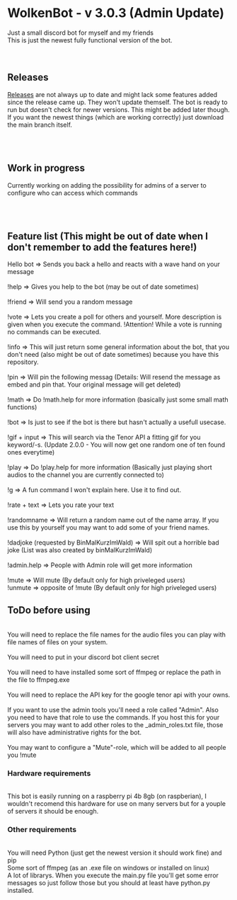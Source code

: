# WolkenBot - v 3.0.3 (Admin Update)
Just a small discord bot for myself and my friends<br>
This is just the newest fully functional version of the bot.<br><br><br>

## Releases
[Releases](https://github.com/Wolkensteine/WolkenBot/releases) are not always up to date and might lack some features added since the release came up. They won't update themself. The bot is ready to run but doesn't check for newer versions. This might be added later though. <br>
If you want the newest things (which are working correctly) just download the main branch itself.



<br><br>

## Work in progress
Currently working on adding the possibility for admins of a server to configure who can access which commands

<br><br>
## Feature list (This might be out of date when I don't remember to add the features here!)
Hello bot => Sends you back a hello and reacts with a wave hand on your message<br><br>
!help => Gives you help to the bot (may be out of date sometimes)<br><br>
!friend => Will send you a random message<br><br>
!vote => Lets you create a poll for others and yourself. More description is given when you execute the command. !Attention! While a vote is running no commands can be executed.<br><br>
!info => This will just return some general information about the bot, that you don't need (also might be out of date sometimes) because you have this repository.<br><br>
!pin => Will pin the following messag (Details: Will resend the message as embed and pin that. Your original message will get deleted)<br><br>
!math => Do !math.help for more information (basically just some small math functions)<br><br>
!bot => Is just to see if the bot is there but hasn't actually a usefull usecase.<br><br>
!gif + input => This will search via the Tenor API a fitting gif for you keyword/-s. (Update 2.0.0 - You will now get one random one of ten found ones everytime)<br><br>
!play => Do !play.help for more information (Basically just playing short audios to the channel you are currently connected to)<br><br>
!g => A fun command I won't explain here. Use it to find out.<br><br>
!rate + text => Lets you rate your text<br><br>
!randomname => Will return a random name out of the name array. If you use this by yourself you may want to add some of your friend names.<br><br>
!dadjoke (requested by BinMalKurzImWald) => Will spit out a horrible bad joke (List was also created by binMalKurzImWald)<br><br>
!admin.help => People with Admin role will get more information <br><br>
!mute <name> => Will mute <name> (By default only for high priveleged users)<br>
!unmute <name> => opposite of !mute (By default only for high priveleged users)

## ToDo before using
<br>
You will need to replace the file names for the audio files you can play with file names of files on your system.<br><br>
You will need to put in your discord bot client secret<br><br>
You will need to have installed some sort of ffmpeg or replace the path in the file to ffmpeg.exe<br><br>
You will need to replace the API key for the google tenor api with your owns.<br><br>
If you want to use the admin tools you'll need a role called "Admin". Also you need to have that role to use the commands. If you host this for your servers you may want to add other roles to the <servername>_admin_roles.txt file, those will also have administrative rights for the bot.<br><br>
You may want to configure a "Mute"-role, which will be added to all people you !mute

### Hardware requirements
<br>
This bot is easily running on a raspberry pi 4b 8gb (on raspberian), I wouldn't recomend this hardware for use on many servers but for a youple of servers it should be enough.

### Other requirements
<br>
You will need Python (just get the newest version it should work fine) and pip<br>
Some sort of ffmpeg (as an .exe file on windows or installed on linux)<br>
A lot of librarys. When you execute the main.py file you'll get some error messages so just follow those but you should at least have python.py installed.<br>
